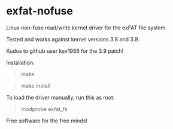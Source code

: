 exfat-nofuse
============

Linux non-fuse read/write kernel driver for the exFAT file system.

Tested and works against kernel versions 3.8 and 3.9.

Kudos to github user ksv1986 for the 3.9 patch!


Installation:
> make

> make install

To load the driver manually, run this as root:
> modprobe exfat_fs


Free software for the free minds!
